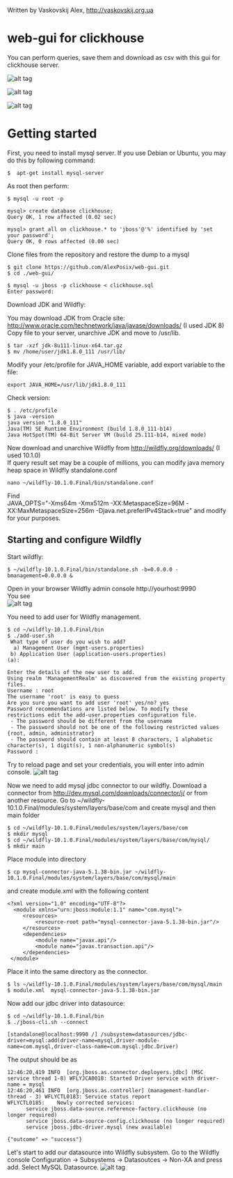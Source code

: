 Written by Vaskovskij Alex, http://vaskovskij.org.ua

# web-gui for clickhouse
You can perform queries, save them and download as csv with this gui for clickhouse server. 

![alt tag](https://github.com/AlexPosix/web-gui/blob/master/images/login.jpg)

![alt tag](https://github.com/AlexPosix/web-gui/blob/master/images/query.jpg)

![alt tag](https://github.com/AlexPosix/web-gui/blob/master/images/save.jpg)

# Getting started

First, you need to install mysql server. If you use Debian or Ubuntu, you may do this by following command:

```
$  apt-get install mysql-server
```
As root then perform:
```
$ mysql -u root -p

mysql> create database clickhouse;
Query OK, 1 row affected (0.02 sec)

mysql> grant all on clickhouse.* to 'jboss'@'%' identified by 'set your password';
Query OK, 0 rows affected (0.00 sec)

```
Clone files from the repository and restore the dump to a mysql
```
$ git clone https://github.com/AlexPosix/web-gui.git
$ cd ./web-gui/

$ mysql -u jboss -p clickhouse < clickhouse.sql
Enter password:
```

Download JDK and Wildfly:

You may download JDK from Oracle site: <br />
http://www.oracle.com/technetwork/java/javase/downloads/ (I used JDK 8)<br />
Copy file to your server, unarchive JDK and move to /usr/lib.
```
$ tar -xzf jdk-8u111-linux-x64.tar.gz
$ mv /home/user/jdk1.8.0_111 /usr/lib/
```
Modify your /etc/profile for JAVA_HOME variable, add export variable to the file:
```
export JAVA_HOME=/usr/lib/jdk1.8.0_111
```
Check version:
```
$ . /etc/profile
$ java -version
java version "1.8.0_111"
Java(TM) SE Runtime Environment (build 1.8.0_111-b14)
Java HotSpot(TM) 64-Bit Server VM (build 25.111-b14, mixed mode)
```
Now download and unarchive Wildfly from http://wildfly.org/downloads/ (I used 10.1.0) <br />
If query result set may be a couple of millions, you can modify java memory heap space in Wildfly standalone.conf 
```
nano ~/wildfly-10.1.0.Final/bin/standalone.conf
```
Find  <br />
JAVA_OPTS="-Xms64m -Xmx512m -XX:MetaspaceSize=96M -XX:MaxMetaspaceSize=256m -Djava.net.preferIPv4Stack=true" <bt /> 
and modify for your purposes. 

## Starting and configure Wildfly

Start wildfly:
```
$ ~/wildfly-10.1.0.Final/bin/standalone.sh -b=0.0.0.0 -bmanagement=0.0.0.0 &
```
Open in your browser Wildfly admin console 
http://yourhost:9990 <br />
You see <br />
![alt tag](https://github.com/AlexPosix/web-gui/blob/master/images/wildflyrealm.jpg)

You need to add user for Wildfly management. 
```
$ cd ~/wildfly-10.1.0.Final/bin
$ ./add-user.sh
 What type of user do you wish to add?
  a) Management User (mgmt-users.properties)
 b) Application User (application-users.properties)
(a):

Enter the details of the new user to add.
Using realm 'ManagementRealm' as discovered from the existing property files.
Username : root
The username 'root' is easy to guess
Are you sure you want to add user 'root' yes/no? yes
Password recommendations are listed below. To modify these restrictions edit the add-user.properties configuration file.
 - The password should be different from the username
 - The password should not be one of the following restricted values {root, admin, administrator}
 - The password should contain at least 8 characters, 1 alphabetic character(s), 1 digit(s), 1 non-alphanumeric symbol(s)
Password :
```
Try to reload page and set your credentials, you will enter into admin console.
![alt tag](https://github.com/AlexPosix/web-gui/blob/master/images/adminconsole.jpg)

Now we need to add mysql jdbc connector to our wildfly.
Download a connector from http://dev.mysql.com/downloads/connector/j/ or from another resource.
Go to ~/wildfly-10.1.0.Final/modules/system/layers/base/com and create mysql and then main folder
```
$ cd ~/wildfly-10.1.0.Final/modules/system/layers/base/com
$ mkdir mysql
$ cd ~/wildfly-10.1.0.Final/modules/system/layers/base/com/mysql/
$ mkdir main
```
Place module into directory
```
$ cp mysql-connector-java-5.1.38-bin.jar ~/wildfly-10.1.0.Final/modules/system/layers/base/com/mysql/main
```
and create module.xml with the following content
```
<?xml version="1.0" encoding="UTF-8"?>
  <module xmlns="urn:jboss:module:1.1" name="com.mysql">
     <resources>
         <resource-root path="mysql-connector-java-5.1.38-bin.jar"/>
     </resources>
     <dependencies>
         <module name="javax.api"/>
         <module name="javax.transaction.api"/>
     </dependencies>
 </module>
```
Place it into the same directory as the connector.
```
$ ls ~/wildfly-10.1.0.Final/modules/system/layers/base/com/mysql/main
$ module.xml  mysql-connector-java-5.1.38-bin.jar
```

Now add our jdbc driver into datasource:
```
$ cd ~/wildfly-10.1.0.Final/bin
$ ./jboss-cli.sh --connect

[standalone@localhost:9990 /] /subsystem=datasources/jdbc-driver=mysql:add(driver-name=mysql,driver-module-name=com.mysql,driver-class-name=com.mysql.jdbc.Driver)

```
The output should be as 
```
12:46:20,419 INFO  [org.jboss.as.connector.deployers.jdbc] (MSC service thread 1-8) WFLYJCA0018: Started Driver service with driver-name = mysql
12:46:20,461 INFO  [org.jboss.as.controller] (management-handler-thread - 3) WFLYCTL0183: Service status report
WFLYCTL0185:    Newly corrected services:
      service jboss.data-source.reference-factory.clickhouse (no longer required)
      service jboss.data-source-config.clickhouse (no longer required)
      service jboss.jdbc-driver.mysql (new available)

{"outcome" => "success"}
```
Let's start to add our datasource into Wildfly subsystem. Go to the Wildfly console Configuration -> Subsystems -> Datasoutces -> Non-XA and press add. Select MySQL Datasource.
![alt tag](https://github.com/AlexPosix/web-gui/blob/master/images/datasource.jpg)

